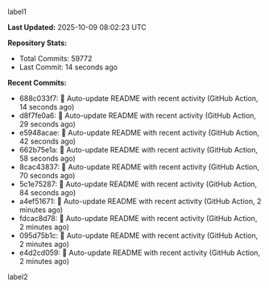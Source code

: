 
label1 
<!-- ACTIVITY_START -->
**Last Updated:** 2025-10-09 08:02:23 UTC

**Repository Stats:**
- Total Commits: 59772
- Last Commit: 14 seconds ago

**Recent Commits:**
- 688c033f7: 🤖 Auto-update README with recent activity (GitHub Action, 14 seconds ago)
- d8f7fe0a6: 🤖 Auto-update README with recent activity (GitHub Action, 29 seconds ago)
- e5948acae: 🤖 Auto-update README with recent activity (GitHub Action, 42 seconds ago)
- 662b75e1a: 🤖 Auto-update README with recent activity (GitHub Action, 58 seconds ago)
- 8cac43837: 🤖 Auto-update README with recent activity (GitHub Action, 70 seconds ago)
- 5c1e75287: 🤖 Auto-update README with recent activity (GitHub Action, 84 seconds ago)
- a4ef51671: 🤖 Auto-update README with recent activity (GitHub Action, 2 minutes ago)
- fdcac8d78: 🤖 Auto-update README with recent activity (GitHub Action, 2 minutes ago)
- 095d75b1c: 🤖 Auto-update README with recent activity (GitHub Action, 2 minutes ago)
- e4d2cd059: 🤖 Auto-update README with recent activity (GitHub Action, 2 minutes ago)
<!-- ACTIVITY_END -->

label2
